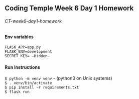 ## Coding Temple Week 6 Day 1 Homework
###### CT-week6-day1-homework

#### Env variables
```
FLASK_APP=app.py
FLASK_ENV=development
SECRET_KEY= —Hidden—
```

#### Run Instructions
`$ python -m venv venv` - (python3 on Unix systems)   
`$ . venv/bin/activate`   
`$ pip install -r requirements.txt`   
`$ flask run`   

